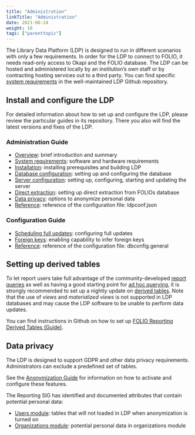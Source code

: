 ```yaml
---
title: "Administration"
linkTitle: "Administration"
date: 2021-06-24
weight: 10
tags: ["parenttopic"]
---
```


The Library Data Platform (LDP) is designed to run in different scenarios with only a few requirements. In order for the LDP to connect to FOLIO, it needs read-only access to Okapi and the FOLIO database. The LDP can be hosted and administered locally by an institution’s own staff or by contracting hosting services out to a third party. You can find specific [system requirements](https://github.com/library-data-platform/ldp/blob/release-1.1/doc/Admin_Guide.md#software) in the well-maintained LDP Github repository.

## Install and configure the LDP

For detailed information about how to set up and configure the LDP, please review the particular guides in its repository. There you also will find the latest versions and fixes of the LDP.  

### Administration Guide
* [Overview](https://github.com/library-data-platform/ldp/blob/1.1.11/doc/Admin_Guide.md#1-overview): brief introduction and summary
* [System requirements](https://github.com/library-data-platform/ldp/blob/1.1.11/doc/Admin_Guide.md#2-system-requirements): software and hardware requirements
* [Installation](https://github.com/library-data-platform/ldp/blob/1.1.11/doc/Admin_Guide.md#3-installation): installing prerequisites and building LDP
* [Database configuration](https://github.com/library-data-platform/ldp/blob/1.1.11/doc/Admin_Guide.md#4-database-configuration): setting up and configuring the database
* [Server configuration](https://github.com/library-data-platform/ldp/blob/1.1.11/doc/Admin_Guide.md#5-server-configuration): setting up, configuring, starting and updating the server
* [Direct extraction](https://github.com/library-data-platform/ldp/blob/1.1.11/doc/Admin_Guide.md#6-direct-extraction): setting up direct extraction from FOLIOs database
* [Data privacy](https://github.com/library-data-platform/ldp/blob/1.1.11/doc/Admin_Guide.md#7-data-privacy): options to anonymize personal data
* [Reference](https://github.com/library-data-platform/ldp/blob/1.1.11/doc/Admin_Guide.md#reference): reference of the configuration file: ldpconf.json

### Configuration Guide
* [Scheduling full updates](https://github.com/library-data-platform/ldp/blob/1.1.11/doc/Config_Guide.md#1-scheduling-full-updates): configuring full updates  
* [Foreign keys](https://github.com/library-data-platform/ldp/blob/1.1.11/doc/Config_Guide.md#2-foreign-keys): enabling capability to infer foreign keys
* [Reference](https://github.com/library-data-platform/ldp/blob/1.1.11/doc/Config_Guide.md#reference): reference of the configuration file: dbconfig.general

## Setting up derived tables
To let report users take full advantage of the community-developed [report queries](../querying) as well as having a good starting point for [ad hoc querying](../querying), it is strongly recommended to set up a nightly update on [derived tables](https://github.com/folio-org/folio-analytics/tree/release-1.0/sql/derived_tables). Note that the use of *views* and *materialized views* is not supported in LDP databases and may cause the LDP software to be unable to perform data updates.

You can find instructions in Github on how to set up [FOLIO Reporting Derived Tables (Guide)](https://github.com/folio-org/folio-analytics/blob/release-1.0/sql/derived_tables/README.md). 

## Data privacy 

The LDP is designed to support GDPR and other data privacy requirements. Administrators can exclude a predefined set of tables. 

See the [Anonymization Guide](https://github.com/library-data-platform/ldp/blob/1.1.11/doc/Admin_Guide.md#7-data-privacy) for information on how to activate and configure these features. 

The Reporting SIG has identified and documented attributes that contain potential personal data:

* [Users module](https://wiki.folio.org/display/RPT/Potential+personal+data%3A+List+of+FOLIO+attributes?src=contextnavpagetreemode): tables that will not loaded in LDP when anonymization is turned on
* [Organizations module](https://wiki.folio.org/display/RPT/Potential+personal+data+in+mod-organizations-storage?src=contextnavpagetreemode): potential personal data in organizations module
